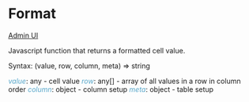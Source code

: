 # Format

[Admin UI](/admin#/dataset/solutions/default/formats)

Javascript function that returns a formatted cell value.

Syntax:
(value, row, column, meta) => string

*value*: any - cell value
*row*: any[]  - array of all values in a row in column order
*column*: object - column setup
*meta*: object - table setup


<style>
.my-dark-theme .my-content {
    color: var(--light)
}
.my-dark-theme .my-content h1,
.my-dark-theme .my-content h2,
.my-dark-theme .my-content h3,
.my-dark-theme .my-content h4,
.my-dark-theme .my-content h5 {
    color: white;
}
.my-content b,i,em {
    color: rgb(88,167,202);
}
code { white-space: pre; }
</style>
